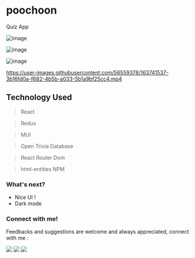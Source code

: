 # poochoon
Quiz App 

![image](https://user-images.githubusercontent.com/56559378/163741409-41f6fcc0-2202-461f-a7a7-7c3e3cd4db96.png)

![image](https://user-images.githubusercontent.com/56559378/163741590-bef48c10-b283-481b-94a8-032ed88a0c13.png)

![image](https://user-images.githubusercontent.com/56559378/163741728-8d1f0430-14ec-4d0a-8ef0-225a6b455432.png)


https://user-images.githubusercontent.com/56559378/163741537-3b16fd0a-f682-4b5b-a033-5b1a9bf25cc4.mp4

## Technology Used
>React

>Redux

>MUI

>Open Trivia Database

>React Router Dom

>html-entities NPM 

### What's next?
- Nice UI !
- Dark mode

### Connect with me!
Feedbacks and suggestions are welcome and always appreciated, connect with me :

<a href="https://twitter.com/anjalii1102" target="_blank"><img src="https://img.shields.io/badge/Twitter-1DA1F2?style=for-the-badge&logo=twitter&logoColor=white"/></a>
<a href="https://www.linkedin.com/in/anjali1102/" target="_blank"><img src="https://img.shields.io/badge/LinkedIn-0077B5?style=for-the-badge&logo=linkedin&logoColor=white"/></a>
<a href="https://github.com/anjali1102" target="_blank"><img src="https://img.shields.io/badge/github-%2324292e.svg?&style=for-the-badge&logo=github&logoColor=white"/>
</a>
